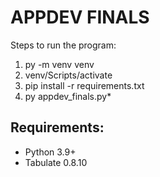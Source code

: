 # APPDEV FINALS

Steps to run the program:

 1. py -m venv venv
 2. venv/Scripts/activate
 3. pip install -r requirements.txt
 4. py appdev_finals.py*

Requirements:
-
- Python 3.9+
- Tabulate 0.8.10

